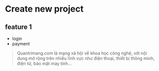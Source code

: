 # Create new project
## feature 1
* login
* payment
> Quantrimang.com là mạng xã hội về khoa học công nghệ, với nội dung mở 
rộng trên nhiều lĩnh vực như điện thoại, thiết bị thông minh, điện tử, 
bảo mật máy tính...
